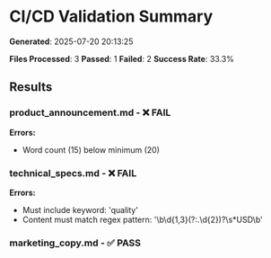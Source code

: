 # CI/CD Validation Summary

**Generated**: 2025-07-20 20:13:25

**Files Processed**: 3
**Passed**: 1
**Failed**: 2
**Success Rate**: 33.3%

## Results

### product_announcement.md - ❌ FAIL
**Errors:**
- Word count (15) below minimum (20)

### technical_specs.md - ❌ FAIL
**Errors:**
- Must include keyword: 'quality'
- Content must match regex pattern: '\b\d{1,3}(?:\.\d{2})?\s*USD\b'

### marketing_copy.md - ✅ PASS

